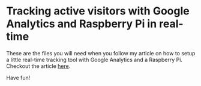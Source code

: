 # Tracking active visitors with Google Analytics and Raspberry Pi in real-time

These are the files you will need when you follow my article on how to setup a little real-time tracking tool with Google Analytics and a Raspberry Pi.
Checkout the article [here](http://christoph-rumpel.com/2016/02/tracking-active-visitors-with-googleanalytics-raspberrypi-in-realtime).

Have fun!

